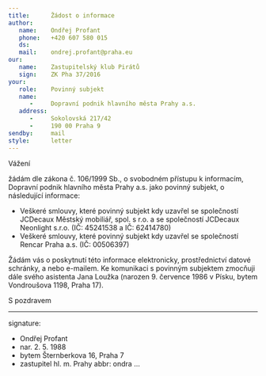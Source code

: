 ```yaml
---
title:      Žádost o informace
author:
   name:    Ondřej Profant
   phone:   +420 607 580 015
   ds:      
   mail:    ondrej.profant@praha.eu
our:
   name:    Zastupitelský klub Pirátů
   sign:    ZK Pha 37/2016
your:
   role:    Povinný subjekt
   name:    
      -     Dopravní podnik hlavního města Prahy a.s.
   address:
      -     Sokolovská 217/42
      -     190 00 Praha 9
sendby:     mail
style:      letter
---
```


Vážení

žádám dle zákona č. 106/1999 Sb., o svobodném přístupu k informacím, Dopravní podnik hlavního města Prahy a.s. jako povinný subjekt, o následující informace:

* Veškeré smlouvy, které povinný subjekt kdy uzavřel se společností JCDecaux Městský mobiliář, spol. s r.o. a se společností JCDecaux Neonlight s.r.o. (IČ: 45241538 a IČ: 62414780)
* Veškeré smlouvy, které povinný subjekt kdy uzavřel se společností Rencar Praha a.s. (IČ: 00506397)

Žádám vás o poskytnutí této informace elektronicky, prostřednictví datové schránky, a nebo e-mailem. Ke komunikaci s povinným subjektem zmocňuji dále svého asistenta Jana Loužka (narozen 9. července 1986 v Písku, bytem Vondroušova 1198, Praha 17). 

S pozdravem

---
signature: 
  - Ondřej Profant
  - nar. 2. 5. 1988
  - bytem Šternberkova 16, Praha 7
  - zastupitel hl. m. Prahy
abbr:       ondra
...
